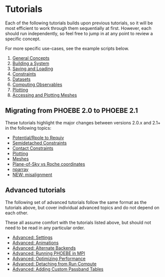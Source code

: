 # Tutorials

Each of the following tutorials builds upon previous tutorials, so it will be most efficient to work through them sequentially at first. However, each should run independently, so feel free to jump in at any point to review a specific concept.

For more specific use-cases, see the example scripts below.

1. [General Concepts](tutorials/general_concepts.ipynb)
2. [Building a System](tutorials/building_a_system.ipynb)
3. [Saving and Loading](tutorials/saving_and_loading.ipynb)
4. [Constraints](tutorials/constraints.ipynb)
5. [Datasets](tutorials/datasets.ipynb)
6. [Computing Observables](tutorials/compute.ipynb)
7. [Plotting](tutorials/plotting.ipynb)
8. [Accessing and Plotting Meshes](tutorials/meshes.ipynb)

## Migrating from PHOEBE 2.0 to PHOEBE 2.1

These tutorials highlight the major changes between versions 2.0.x and 2.1+ in the following topics:

* [Potential/Rpole to Requiv](tutorials/20_21_requiv.ipynb)
* [Semidetached Constraints](tutorials/20_21_semidetached.ipynb)
* [Contact Constraints](tutorials/20_21_contact.ipynb)
* [Plotting](tutorials/20_21_plotting.ipynb)
* [Meshes](tutorials/20_21_meshes.ipynb)
* [Plane-of-Sky vs Roche coordinates](tutorials/20_21_xyz_uvw.ipynb)
* [nparray](tutorials/20_21_nparray.ipynb)
* [NEW: misalignment](tutorials/pitch_yaw.ipynb)

## Advanced tutorials

The following set of advanced tutorials follow the same format as the tutorials above, but cover individual advanced topics and do not depend on each other.

These all assume comfort with the tutorials listed above, but should not need to be read in any particular order.

* [Advanced: Settings](tutorials/settings.ipynb)
* [Advanced: Animations](tutorials/animations.ipynb)
* [Advanced: Alternate Backends](tutorials/alternate_backends.ipynb)
* [Advanced: Running PHOEBE in MPI](tutorials/mpi.ipynb)
* [Advanced: Optimizing Performance](tutorials/optimizing.ipynb)
* [Advanced: Detaching from Run Compute](tutorials/detach.ipynb)
* [Advanced: Adding Custom Passband Tables](tutorials/passbands.ipynb)
